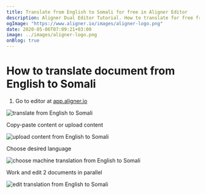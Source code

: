 ```yaml
---
title: Translate from English to Somali for free in Aligner Editor
description: Aligner Dual Editor Tutorial. How to translate for free from English to Somali. Aligner is multilingual document management platform. 
ogImage: "https://www.aligner.io/images/aligner-logo.png"
date: 2020-05-06T07:09:21+03:00
image: ../images/aligner-logo.png
onBlog: true
---
```


# How to translate document from English to Somali

1. Go to editor at [app.aligner.io](https://app.aligner.io "Aligner App web page")

![translate from English to Somali](../aligner-blank-editor.png "translate from English to Somali")

Copy-paste content or upload content

![upload content from English to Somali](../aligner-uploaded-document.png "upload content from English to Somali")

Choose desired language

![choose machine translation from English to Somali](../aligner-language-dropdown.png "choose machine translation from English to Somali")

Work and edit 2 documents in parallel

![edit translation from English to Somali](../aligner-double-sitded-editor.png "edit translation from English to Somali")

